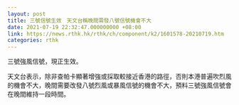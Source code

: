 ```yaml
---
layout: post
title: 三號信號生效　天文台稱晚間需發八號信號機會不大
date: 2021-07-19 22:32:47.000000000 +08:00
link: https://news.rthk.hk/rthk/ch/component/k2/1601578-20210719.htm
categories: rthk
---
```


三號強風信號，現正生效。

天文台表示，除非查帕卡顯著增強或採取較接近香港的路徑，否則本港普遍吹烈風的機會不大，晚間需要改發八號烈風或暴風信號的機會不大，預料三號強風信號會在晚間維持一段時間。
